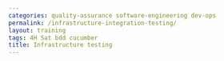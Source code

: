 ```yaml
---
categories: quality-assurance software-engineering dev-ops
permalink: /infrastructure-integration-testing/
layout: training
tags: 4H Sat bdd cucumber
title: Infrastructure testing
---
```


